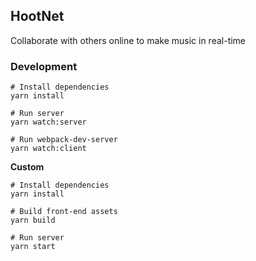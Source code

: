 ## HootNet

Collaborate with others online to make music in real-time

### Development

```
# Install dependencies
yarn install

# Run server
yarn watch:server

# Run webpack-dev-server
yarn watch:client
```

**Custom**
```
# Install dependencies
yarn install

# Build front-end assets
yarn build

# Run server
yarn start
```
